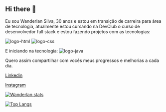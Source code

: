 ## Hi there 👋

Eu sou Wanderlan Silva, 30 anos e estou em transição de carreira para área de tecnologia, atualmente estou cursando na DevClub o curso de desenvolvedor full stack e estou fazendo projetos com as tecnologias:

<img src= "https://img.shields.io/badge/HTML-239120?style=for-the-badge&logo=html5&logoColor=white" alt= "logo-html"/>
<img src= "https://img.shields.io/badge/CSS-239120?&style=for-the-badge&logo=css3&logoColor=white" alt= "logo-css"/>

E iniciando na tecnologia:   <img src= "https://img.shields.io/badge/JavaScript-F7DF1E?style=for-the-badge&logo=javascript&logoColor=black" alt= "logo-java"/>  

Quero assim compartilhar com vocês meus progressos e melhorias a cada dia.

<a href= "www.linkedin.com/in/wanderlan-bezerra-da-silva">Linkedin<a>

<a href= "https://www.instagram.com/wanderlan.bezerra?igsh=MWR1YW9tbWpjc21qbQ==">Instagram<a>


[![Wanderlan stats](https://github-readme-stats.vercel.app/api?username=WanderlanSilva29)](https://github.com/anuraghazra/github-readme-stats)

[![Top Langs](https://github-readme-stats.vercel.app/api/top-langs/?username=WanderlanSilva29)](https://github.com/anuraghazra/github-readme-stats)
                               
